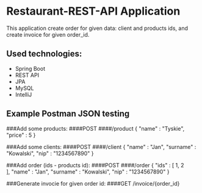 # **Restaurant-REST-API Application**

This application create order for given data: client and products ids, and create invoice for given order_id.

## Used technologies:
* Spring Boot
* REST API
* JPA
* MySQL
* IntelliJ

## Example Postman JSON testing

###Add some products:
####POST
####/product
{
    "name" : "Tyskie",
    "price" : 5
}

###Add some clients:
####POST
####/client
{
    "name" : "Jan",
    "surname" : "Kowalski",
    "nip" : "1234567890"
}

###Add order (ids - products id):
####POST
####/order
{
    "ids" : [
      1, 2  
    ],
    "name" : "Jan",
    "surname" : "Kowalski",
    "nip" : "1234567890"
}

###Generate invocie for given order id:
####GET
/invoice/{order_id}